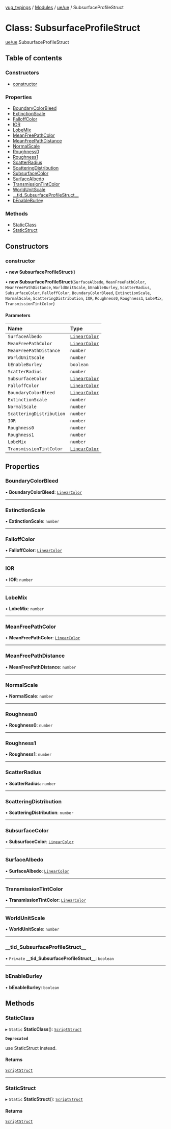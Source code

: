[yug_typings](../README.md) / [Modules](../modules.md) / [ue/ue](../modules/ue_ue.md) / SubsurfaceProfileStruct

# Class: SubsurfaceProfileStruct

[ue/ue](../modules/ue_ue.md).SubsurfaceProfileStruct

## Table of contents

### Constructors

- [constructor](ue_ue.SubsurfaceProfileStruct.md#constructor)

### Properties

- [BoundaryColorBleed](ue_ue.SubsurfaceProfileStruct.md#boundarycolorbleed)
- [ExtinctionScale](ue_ue.SubsurfaceProfileStruct.md#extinctionscale)
- [FalloffColor](ue_ue.SubsurfaceProfileStruct.md#falloffcolor)
- [IOR](ue_ue.SubsurfaceProfileStruct.md#ior)
- [LobeMix](ue_ue.SubsurfaceProfileStruct.md#lobemix)
- [MeanFreePathColor](ue_ue.SubsurfaceProfileStruct.md#meanfreepathcolor)
- [MeanFreePathDistance](ue_ue.SubsurfaceProfileStruct.md#meanfreepathdistance)
- [NormalScale](ue_ue.SubsurfaceProfileStruct.md#normalscale)
- [Roughness0](ue_ue.SubsurfaceProfileStruct.md#roughness0)
- [Roughness1](ue_ue.SubsurfaceProfileStruct.md#roughness1)
- [ScatterRadius](ue_ue.SubsurfaceProfileStruct.md#scatterradius)
- [ScatteringDistribution](ue_ue.SubsurfaceProfileStruct.md#scatteringdistribution)
- [SubsurfaceColor](ue_ue.SubsurfaceProfileStruct.md#subsurfacecolor)
- [SurfaceAlbedo](ue_ue.SubsurfaceProfileStruct.md#surfacealbedo)
- [TransmissionTintColor](ue_ue.SubsurfaceProfileStruct.md#transmissiontintcolor)
- [WorldUnitScale](ue_ue.SubsurfaceProfileStruct.md#worldunitscale)
- [\_\_tid\_SubsurfaceProfileStruct\_\_](ue_ue.SubsurfaceProfileStruct.md#__tid_subsurfaceprofilestruct__)
- [bEnableBurley](ue_ue.SubsurfaceProfileStruct.md#benableburley)

### Methods

- [StaticClass](ue_ue.SubsurfaceProfileStruct.md#staticclass)
- [StaticStruct](ue_ue.SubsurfaceProfileStruct.md#staticstruct)

## Constructors

### constructor

• **new SubsurfaceProfileStruct**()

• **new SubsurfaceProfileStruct**(`SurfaceAlbedo`, `MeanFreePathColor`, `MeanFreePathDistance`, `WorldUnitScale`, `bEnableBurley`, `ScatterRadius`, `SubsurfaceColor`, `FalloffColor`, `BoundaryColorBleed`, `ExtinctionScale`, `NormalScale`, `ScatteringDistribution`, `IOR`, `Roughness0`, `Roughness1`, `LobeMix`, `TransmissionTintColor`)

#### Parameters

| Name | Type |
| :------ | :------ |
| `SurfaceAlbedo` | [`LinearColor`](ue_ue_s.LinearColor.md) |
| `MeanFreePathColor` | [`LinearColor`](ue_ue_s.LinearColor.md) |
| `MeanFreePathDistance` | `number` |
| `WorldUnitScale` | `number` |
| `bEnableBurley` | `boolean` |
| `ScatterRadius` | `number` |
| `SubsurfaceColor` | [`LinearColor`](ue_ue_s.LinearColor.md) |
| `FalloffColor` | [`LinearColor`](ue_ue_s.LinearColor.md) |
| `BoundaryColorBleed` | [`LinearColor`](ue_ue_s.LinearColor.md) |
| `ExtinctionScale` | `number` |
| `NormalScale` | `number` |
| `ScatteringDistribution` | `number` |
| `IOR` | `number` |
| `Roughness0` | `number` |
| `Roughness1` | `number` |
| `LobeMix` | `number` |
| `TransmissionTintColor` | [`LinearColor`](ue_ue_s.LinearColor.md) |

## Properties

### BoundaryColorBleed

• **BoundaryColorBleed**: [`LinearColor`](ue_ue_s.LinearColor.md)

___

### ExtinctionScale

• **ExtinctionScale**: `number`

___

### FalloffColor

• **FalloffColor**: [`LinearColor`](ue_ue_s.LinearColor.md)

___

### IOR

• **IOR**: `number`

___

### LobeMix

• **LobeMix**: `number`

___

### MeanFreePathColor

• **MeanFreePathColor**: [`LinearColor`](ue_ue_s.LinearColor.md)

___

### MeanFreePathDistance

• **MeanFreePathDistance**: `number`

___

### NormalScale

• **NormalScale**: `number`

___

### Roughness0

• **Roughness0**: `number`

___

### Roughness1

• **Roughness1**: `number`

___

### ScatterRadius

• **ScatterRadius**: `number`

___

### ScatteringDistribution

• **ScatteringDistribution**: `number`

___

### SubsurfaceColor

• **SubsurfaceColor**: [`LinearColor`](ue_ue_s.LinearColor.md)

___

### SurfaceAlbedo

• **SurfaceAlbedo**: [`LinearColor`](ue_ue_s.LinearColor.md)

___

### TransmissionTintColor

• **TransmissionTintColor**: [`LinearColor`](ue_ue_s.LinearColor.md)

___

### WorldUnitScale

• **WorldUnitScale**: `number`

___

### \_\_tid\_SubsurfaceProfileStruct\_\_

• `Private` **\_\_tid\_SubsurfaceProfileStruct\_\_**: `boolean`

___

### bEnableBurley

• **bEnableBurley**: `boolean`

## Methods

### StaticClass

▸ `Static` **StaticClass**(): [`ScriptStruct`](ue_ue.ScriptStruct.md)

**`Deprecated`**

use StaticStruct instead.

#### Returns

[`ScriptStruct`](ue_ue.ScriptStruct.md)

___

### StaticStruct

▸ `Static` **StaticStruct**(): [`ScriptStruct`](ue_ue.ScriptStruct.md)

#### Returns

[`ScriptStruct`](ue_ue.ScriptStruct.md)
